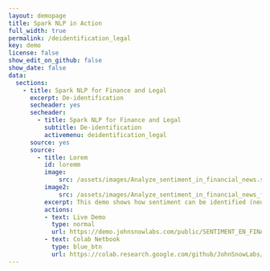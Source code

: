 ```yaml
---
layout: demopage
title: Spark NLP in Action
full_width: true
permalink: /deidentification_legal
key: demo
license: false
show_edit_on_github: false
show_date: false
data:
  sections:  
    - title: Spark NLP for Finance and Legal 
      excerpt: De-identification
      secheader: yes
      secheader:
        - title: Spark NLP for Finance and Legal
          subtitle: De-identification
          activemenu: deidentification_legal
      source: yes
      source: 
        - title: Lorem
          id: loremm 
          image: 
              src: /assets/images/Analyze_sentiment_in_financial_news.svg
          image2: 
              src: /assets/images/Analyze_sentiment_in_financial_news_f.svg
          excerpt: This demo shows how sentiment can be identified (neutral, positive or negative) in financial news.
          actions:
          - text: Live Demo
            type: normal
            url: https://demo.johnsnowlabs.com/public/SENTIMENT_EN_FINANCE/
          - text: Colab Netbook
            type: blue_btn
            url: https://colab.research.google.com/github/JohnSnowLabs/spark-nlp-workshop/blob/master/tutorials/streamlit_notebooks/SENTIMENT_EN_FINANCE.ipynb
---
```

